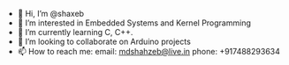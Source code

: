 - 👋 Hi, I’m @shaxeb
- 👀 I’m interested in Embedded Systems and Kernel Programming
- 🌱 I’m currently learning C, C++.
- 💞️ I’m looking to collaborate on Arduino projects
- 📫 How to reach me: 
  email: mdshahzeb@live.in
  phone: +917488293634

<!---
shaxeb/shaxeb is a ✨ special ✨ repository because its `README.md` (this file) appears on your GitHub profile.
You can click the Preview link to take a look at your changes.
--->
